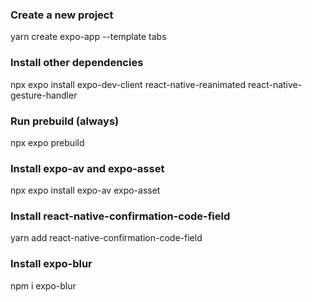 
### Create a new project

yarn create expo-app --template tabs

### Install other dependencies

npx expo install expo-dev-client react-native-reanimated react-native-gesture-handler

### Run prebuild (always)

npx expo prebuild

### Install expo-av and expo-asset

npx expo install expo-av expo-asset

### Install react-native-confirmation-code-field

yarn add react-native-confirmation-code-field

### Install expo-blur

npm i expo-blur